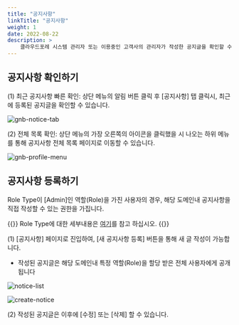 ```yaml
---
title: "공지사항"
linkTitle: "공지사항"
weight: 1
date: 2022-08-22
description: >
    클라우드포레 시스템 관리자 또는 이용중인 고객사의 관리자가 작성한 공지글을 확인할 수 있는 페이지입니다.
---
```


## 공지사항 확인하기 

(1) 최근 공지사항 빠른 확인: 상단 메뉴의 알림 버튼 클릭 후 [공지사항] 탭 클릭시, 최근에 등록된 공지글을 확인할 수 있습니다. 

![gnb-notice-tab](/ko/docs/guides/info/notice-img/gnb-notice-tab.png)

(2) 전체 목록 확인: 상단 메뉴의 가장 오른쪽의 아이콘을 클릭했을 시 나오는 하위 메뉴를 통해 공지사항 전체 목록 페이지로 이동할 수 있습니다.

![gnb-profile-menu](/ko/docs/guides/info/notice-img/gnb-profile-menu.png)

## 공지사항 등록하기
Role Type이 [Admin]인 역할(Role)을 가진 사용자의 경우, 해당 도메인내 공지사항을 직접 작성할 수 있는 권한을 가집니다.

{{<alert>}}
Role Type에 대한 세부내용은 [여기](https://cloudforet.io/docs/guides/administration/iam-role/)를 참고 하십시오.
{{</alert>}}

(1) [공지사항] 페이지로 진입하여, [새 공지사항 등록] 버튼을 통해 새 글 작성이 가능합니다.

- 작성된 공지글은 해당 도메인내 특정 역할(Role)을 할당 받은 전체 사용자에게 공개 됩니다

![notice-list](/ko/docs/guides/info/notice-img/notice-list.png)

![create-notice](/ko/docs/guides/info/notice-img/create-notice.png)

(2) 작성된 공지글은 이후에 [수정] 또는 [삭제] 할 수 있습니다.
